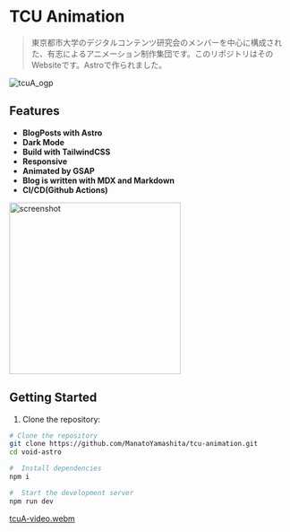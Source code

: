 
# TCU Animation

> 東京都市大学のデジタルコンテンツ研究会のメンバーを中心に構成された、有志によるアニメーション制作集団です。このリポジトリはそのWebsiteです。Astroで作られました。

![tcuA_ogp](https://github.com/user-attachments/assets/7f55e362-53ee-4c51-b6aa-3792af4bcba2)

## Features

- **BlogPosts with Astro**
- **Dark Mode**
- **Build with TailwindCSS**
- **Responsive**
- **Animated by GSAP**
- **Blog is written with MDX and Markdown**
- **CI/CD(Github Actions)**

<img width="306" alt="screenshot" src="https://github.com/user-attachments/assets/9b9a6336-bf5c-426e-b3e6-b6a5e86b2fa7">

## Getting Started

1. Clone the repository:

```bash
# Clone the repository
git clone https://github.com/ManatoYamashita/tcu-animation.git
cd void-astro

#  Install dependencies
npm i

#  Start the development server
npm run dev
```

[tcuA-video.webm](https://github.com/user-attachments/assets/eee253fd-702b-4656-8f4f-52701181d24f)
